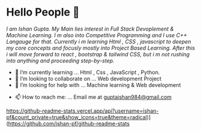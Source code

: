 # Hello People 👋

_I am Ishan Gupta. My Main lies interest in Full Stack Devoplement & Machine Learning. I m also into Competitive Programming and I use C++ Langauge for that. Currently i m learning Html , CSS , javascript to deepen my core concepts and focusly mostly into Project Based Learning. After this i will move forward to react , bootstrap & tailwind CSS, but i m not rushing into anything and proceeding step-by-step._

<!-- - 🔭 I’m currently working on ... -->
- 🌱 I’m currently learning ... Html , Css , JavaScript , Python.
- 👯 I’m looking to collaborate on ... Web development Project 
- 🤔 I’m looking for help with ... Machine learning & Web development
<!-- - 💬 Ask me about ... -->
- 📫 How to reach me: ... Email me at guptaishan984@gmail.com
<!-- - 😄 Pronouns: ... 
- ⚡ Fun fact: ... -->

<!--
**ishan-pf/ishan-pf** is a ✨ _special_ ✨ repository because its `README.md` (this file) appears on your GitHub profile.

Here are some ideas to get you started:

- 🔭 I’m currently working on ...
- 🌱 I’m currently learning ...
- 👯 I’m looking to collaborate on ...
- 🤔 I’m looking for help with ...
- 💬 Ask me about ...
- 📫 How to reach me: ...
- 😄 Pronouns: ...
- ⚡ Fun fact: ...
-->

https://github-readme-stats.vercel.app/api?username=ishan-pf&count_private=true&show_icons=true&theme=radical)](https://github.com/ishan-pf/github-readme-stats
